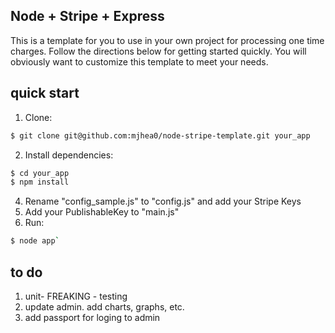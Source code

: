 ## Node + Stripe + Express

This is a template for you to use in your own project for processing one time charges. Follow the directions below for getting started quickly. You will obviously want to customize this template to meet your needs. 

## quick start

1. Clone:
  ```sh
  $ git clone git@github.com:mjhea0/node-stripe-template.git your_app
  ```

2. Install dependencies:

```sh
$ cd your_app
$ npm install
```

4. Rename "config_sample.js" to "config.js" and add your Stripe Keys
5. Add your PublishableKey to "main.js"
6. Run: 

```sh
$ node app`
```

## to do

1. unit- FREAKING - testing
2. update admin. add charts, graphs, etc.
3. add passport for loging to admin
